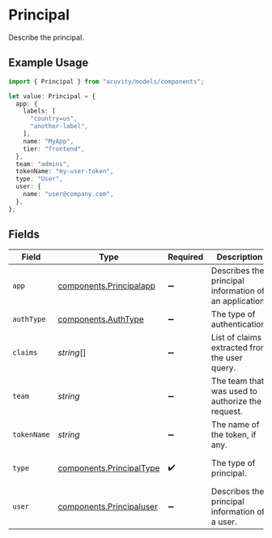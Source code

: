 # Principal

Describe the principal.

## Example Usage

```typescript
import { Principal } from "acuvity/models/components";

let value: Principal = {
  app: {
    labels: [
      "country=us",
      "another-label",
    ],
    name: "MyApp",
    tier: "frontend",
  },
  team: "admins",
  tokenName: "my-user-token",
  type: "User",
  user: {
    name: "user@company.com",
  },
};
```

## Fields

| Field                                                                | Type                                                                 | Required                                                             | Description                                                          | Example                                                              |
| -------------------------------------------------------------------- | -------------------------------------------------------------------- | -------------------------------------------------------------------- | -------------------------------------------------------------------- | -------------------------------------------------------------------- |
| `app`                                                                | [components.Principalapp](../../models/components/principalapp.md)   | :heavy_minus_sign:                                                   | Describes the principal information of an application.               |                                                                      |
| `authType`                                                           | [components.AuthType](../../models/components/authtype.md)           | :heavy_minus_sign:                                                   | The type of authentication.                                          |                                                                      |
| `claims`                                                             | *string*[]                                                           | :heavy_minus_sign:                                                   | List of claims extracted from the user query.                        |                                                                      |
| `team`                                                               | *string*                                                             | :heavy_minus_sign:                                                   | The team that was used to authorize the request.                     | admins                                                               |
| `tokenName`                                                          | *string*                                                             | :heavy_minus_sign:                                                   | The name of the token, if any.                                       | my-user-token                                                        |
| `type`                                                               | [components.PrincipalType](../../models/components/principaltype.md) | :heavy_check_mark:                                                   | The type of principal.                                               | [<br/>"User"<br/>]                                                   |
| `user`                                                               | [components.Principaluser](../../models/components/principaluser.md) | :heavy_minus_sign:                                                   | Describes the principal information of a user.                       |                                                                      |